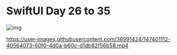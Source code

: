 # SwiftUI Day 26 to 35

![img](https://user-images.githubusercontent.com/36991424/147386235-5878552b-94c4-4244-b061-e51144c8eb4f.jpg)



https://user-images.githubusercontent.com/36991424/147401112-40564073-60f0-4d0a-b60c-d1db82f56b58.mp4

